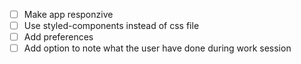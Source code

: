 - [ ] Make app responzive
- [ ] Use styled-components instead of css file
- [ ] Add preferences
- [ ] Add option to note what the user have done during work session